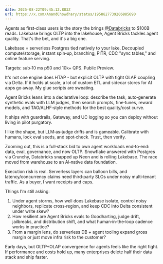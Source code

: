 ```yaml
---
date: 2025-08-22T09:45:12.803Z
url: https://x.com/AnandChowdhary/status/1958827739206885690
---
```


Agents as first-class users is the story the brings [@Databricks](https://x.com/Databricks) to $100B reads. Lakebase brings OLTP into the lakehouse, Agent Bricks tackles agent quality. That's the bet, and it's a big one.  
  
Lakebase = serverless Postgres tied natively to your lake. Decoupled compute/storage, instant spin‑up, branching, PITR, CDC "sync tables," and online feature serving.  
  
Targets: sub‑10 ms p50 and 10k+ QPS. Public Preview.  
  
It's not one engine does HTAP - but explicit OLTP with tight OLAP coupling via Delta. If it holds at scale, a lot of custom ETL and sidecar stores for AI apps go away. My glue scripts are sweating.  
  
Agent Bricks leans into a declarative loop: describe the task, auto‑generate synthetic evals with LLM judges, then search prompts, fine‑tunes, reward models, and TAO/ALHF‑style methods for the best quality/cost curve.  
  
It ships with guardrails, Gateway, and UC logging so you can deploy without living in pilot purgatory.  
  
I like the shape, but LLM‑as‑judge drifts and is gameable. Calibrate with humans, lock eval seeds, and spot‑check. Trust, then verify.  
  
Zooming out, this is a full‑stack bid to own agent workloads end‑to‑end: data, eval, governance, and now OLTP. Snowflake answered with Postgres via Crunchy, Databricks snapped up Neon and is rolling Lakebase. The race moved from warehouse to an AI‑native data foundation.  
  
Execution risk is real. Serverless layers can balloon bills, and latency/concurrency claims need third‑party SLOs under noisy multi‑tenant traffic. As a buyer, I want receipts and caps.  
  
Things I'm still asking:  
1) Under agent storms, how well does Lakebase isolate, control noisy neighbors, replicate cross‑region, and keep CDC into Delta consistent under write skew?  
2) How resilient are Agent Bricks evals to Goodharting, judge drift, jailbreaks, and distribution shift, and what human‑in‑the‑loop cadence works in practice?  
3) From a margin lens, do serverless DB + agent tooling expand gross margin or just move infra risk to the customer?  
  
Early days, but OLTP+OLAP convergence for agents feels like the right fight. If performance and costs hold up, many enterprises delete half their data stack and ship faster.